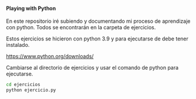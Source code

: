 #### Playing with Python

En este repositorio iré subiendo y documentando mi proceso de aprendizaje con python. Todos se encontrarán en la carpeta de ejercicios.

Estos ejercicios se hicieron con python 3.9 y para ejecutarse de debe tener instalado.

https://www.python.org/downloads/

Cambiarse al directorio de ejercicios y usar el comando de python para ejecutarse.

```sh
cd ejercicios
python ejercicio.py
```
